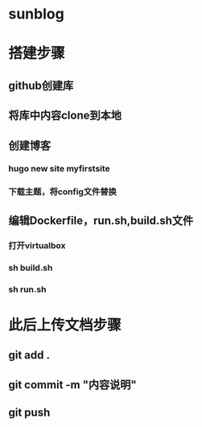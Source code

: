 # sunblog
# 搭建步骤
## github创建库
## 将库中内容clone到本地
## 创建博客
### hugo new site myfirstsite
### 下载主题，将config文件替换
## 编辑Dockerfile，run.sh,build.sh文件
### 打开virtualbox
### sh build.sh
### sh run.sh
# 此后上传文档步骤
## git add .
## git commit -m "内容说明"
## git push
